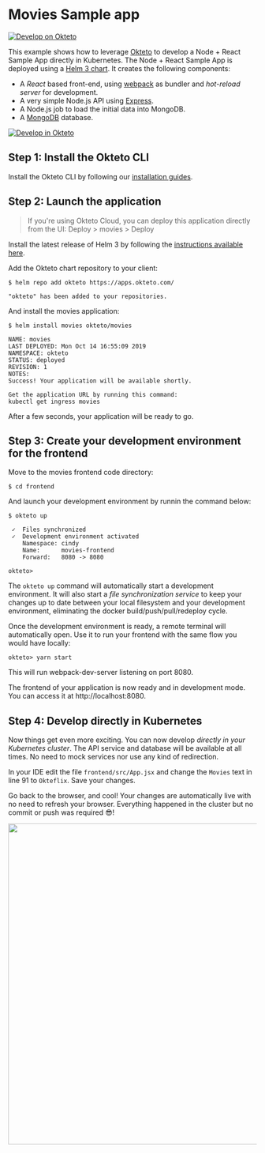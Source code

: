 # Movies Sample app

[![Develop on Okteto](https://okteto.com/develop-okteto.svg)](https://okteto.preview.okteto.net/#/deploy?repository=https://github.com/okteto/movies)

This example shows how to leverage [Okteto](https://github.com/okteto/okteto) to develop a Node + React Sample App directly in Kubernetes. The Node + React Sample App is deployed using a [Helm 3  chart](https://github.com/okteto/charts/tree/master/movies). It creates the following components:

- A *React* based front-end, using [webpack](https://webpack.js.org) as bundler and *hot-reload server* for development.
- A very simple Node.js API using [Express](https://expressjs.com).
- A Node.js job to load the initial data into MongoDB.
- A [MongoDB](https://www.mongodb.com) database.

[![Develop in Okteto](https://okteto.com/develop-okteto-dark.svg)](https://okteto.ramon.okteto.net/#/deploy?repository=https://github.com/okteto/movies)

## Step 1: Install the Okteto CLI

Install the Okteto CLI by following our [installation guides](https://github.com/okteto/okteto/blob/master/docs/installation.md).

## Step 2: Launch the application

> If you're using Okteto Cloud, you can deploy this application directly from the UI: Deploy > movies > Deploy

Install the latest release of Helm 3 by following the [instructions available here](https://v3.helm.sh/docs/intro/install/).

Add the Okteto chart repository to your client:

```console
$ helm repo add okteto https://apps.okteto.com/
```

```console
"okteto" has been added to your repositories.
```

And install the movies application:
```console
$ helm install movies okteto/movies
```

```console
NAME: movies
LAST DEPLOYED: Mon Oct 14 16:55:09 2019
NAMESPACE: okteto
STATUS: deployed
REVISION: 1
NOTES:
Success! Your application will be available shortly.

Get the application URL by running this command:
kubectl get ingress movies
```

After a few seconds, your application will be ready to go.

## Step 3: Create your development environment for the frontend

Move to the movies frontend code directory:

```console
$ cd frontend
```

And launch your development environment by runnin the command below:

```console
$ okteto up
````

```console
 ✓  Files synchronized
 ✓  Development environment activated
    Namespace: cindy
    Name:      movies-frontend
    Forward:   8080 -> 8080

okteto>
```

The `okteto up` command will automatically start a development environment. It will also start a *file synchronization service* to keep your changes up to date between your local filesystem and your development environment, eliminating the docker build/push/pull/redeploy cycle.

Once the development environment is ready, a remote terminal will automatically open. Use it to run your frontend with the same flow you would have locally:

```console
okteto> yarn start
```

This will run webpack-dev-server listening on port 8080.

The frontend of your application is now ready and in development mode. You can access it at http://localhost:8080.

## Step 4: Develop directly in Kubernetes

Now things get even more exciting. You can now develop *directly in your Kubernetes cluster*. The API service and database will be available at all times. No need to mock services nor use any kind of redirection.

In your IDE edit the file `frontend/src/App.jsx` and change the `Movies` text in line 91 to `Okteflix`. Save your changes.

Go back to the browser, and cool! Your changes are automatically live with no need to refresh your browser. Everything happened in the cluster but no commit or push was required 😎!

<p align="center"><img src="frontend/static/okteflix.gif" width="650" /></p>
